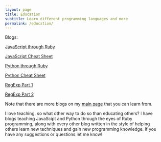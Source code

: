 ```yaml
---
layout: page
title: Education
subtitle: Learn different programming languages and more
permalink: /education/
---
```


Blogs:

[JavaScript through Ruby](https://mikemerin.github.io/JS-through-Ruby/)

[JavaScript Cheat Sheet](https://mikemerin.github.io/Javascript-Cheat-Sheet/)

[Python through Ruby](https://mikemerin.github.io/Python-through-Ruby/)

[Python Cheat Sheet](https://mikemerin.github.io/Python-Cheat-Sheet/)

[RegExp Part 1](https://mikemerin.github.io/RegExp-1/)

[RegExp Part 2](https://mikemerin.github.io/RegExp-2/)

Note that there are more blogs on my [main page](https://mikemerin.github.io) that you can learn from.

I love teaching, so what other way to do so than educating others? I have blogs teaching JavaScipt and Python through the eyes of Ruby programming, along with every other blog written in the style of helping others learn new techniques and gain new programming knowledge. If you have any suggestions or questions let me know!
